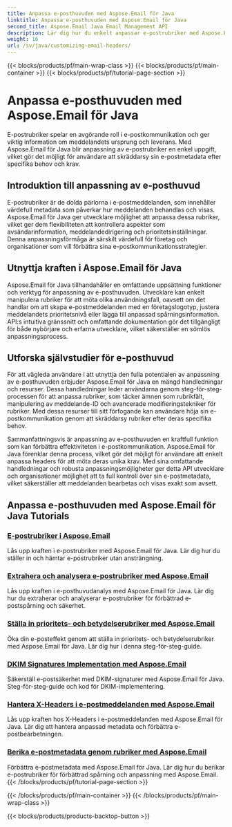 ```yaml
---
title: Anpassa e-posthuvuden med Aspose.Email för Java
linktitle: Anpassa e-posthuvuden med Aspose.Email för Java
second_title: Aspose.Email Java Email Management API
description: Lär dig hur du enkelt anpassar e-postrubriker med Aspose.Email för Java. Dyk in i handledningar och utnyttja kraften i anpassning av e-posthuvuden.
weight: 16
url: /sv/java/customizing-email-headers/
---
```


{{< blocks/products/pf/main-wrap-class >}}
{{< blocks/products/pf/main-container >}}
{{< blocks/products/pf/tutorial-page-section >}}

# Anpassa e-posthuvuden med Aspose.Email för Java


E-postrubriker spelar en avgörande roll i e-postkommunikation och ger viktig information om meddelandets ursprung och leverans. Med Aspose.Email för Java blir anpassning av e-postrubriker en enkel uppgift, vilket gör det möjligt för användare att skräddarsy sin e-postmetadata efter specifika behov och krav.

## Introduktion till anpassning av e-posthuvud

E-postrubriker är de dolda pärlorna i e-postmeddelanden, som innehåller värdefull metadata som påverkar hur meddelanden behandlas och visas. Aspose.Email för Java ger utvecklare möjlighet att anpassa dessa rubriker, vilket ger dem flexibiliteten att kontrollera aspekter som avsändarinformation, meddelandedirigering och prioritetsinställningar. Denna anpassningsförmåga är särskilt värdefull för företag och organisationer som vill förbättra sina e-postkommunikationsstrategier.

## Utnyttja kraften i Aspose.Email för Java

Aspose.Email för Java tillhandahåller en omfattande uppsättning funktioner och verktyg för anpassning av e-posthuvuden. Utvecklare kan enkelt manipulera rubriker för att möta olika användningsfall, oavsett om det handlar om att skapa e-postmeddelanden med en företagslogotyp, justera meddelandets prioritetsnivå eller lägga till anpassad spårningsinformation. API:s intuitiva gränssnitt och omfattande dokumentation gör det tillgängligt för både nybörjare och erfarna utvecklare, vilket säkerställer en sömlös anpassningsprocess.

## Utforska självstudier för e-posthuvud

För att vägleda användare i att utnyttja den fulla potentialen av anpassning av e-posthuvuden erbjuder Aspose.Email för Java en mängd handledningar och resurser. Dessa handledningar leder användarna genom steg-för-steg-processen för att anpassa rubriker, som täcker ämnen som rubrikfält, manipulering av meddelande-ID och avancerade modifieringstekniker för rubriker. Med dessa resurser till sitt förfogande kan användare höja sin e-postkommunikation genom att skräddarsy rubriker efter deras specifika behov.

Sammanfattningsvis är anpassning av e-posthuvuden en kraftfull funktion som kan förbättra effektiviteten i e-postkommunikation. Aspose.Email för Java förenklar denna process, vilket gör det möjligt för användare att enkelt anpassa headers för att möta deras unika krav. Med sina omfattande handledningar och robusta anpassningsmöjligheter ger detta API utvecklare och organisationer möjlighet att ta full kontroll över sin e-postmetadata, vilket säkerställer att meddelanden bearbetas och visas exakt som avsett.

## Anpassa e-posthuvuden med Aspose.Email för Java Tutorials
### [E-postrubriker i Aspose.Email](./email-headers/)
Lås upp kraften i e-postrubriker med Aspose.Email för Java. Lär dig hur du ställer in och hämtar e-postrubriker utan ansträngning.
### [Extrahera och analysera e-postrubriker med Aspose.Email](./extracting-and-analyzing-email-headers/)
Lås upp kraften i e-posthuvudanalys med Aspose.Email för Java. Lär dig hur du extraherar och analyserar e-postrubriker för förbättrad e-postspårning och säkerhet.
### [Ställa in prioritets- och betydelserubriker med Aspose.Email](./setting-priority-and-importance-headers/)
Öka din e-posteffekt genom att ställa in prioritets- och betydelserubriker med Aspose.Email för Java. Lär dig hur i denna steg-för-steg-guide.
### [DKIM Signatures Implementation med Aspose.Email](./dkim-signatures-implementation/)
Säkerställ e-postsäkerhet med DKIM-signaturer med Aspose.Email för Java. Steg-för-steg-guide och kod för DKIM-implementering.
### [Hantera X-Headers i e-postmeddelanden med Aspose.Email](./managing-x-headers-in-email-messages/)
Lås upp kraften hos X-Headers i e-postmeddelanden med Aspose.Email för Java. Lär dig att hantera anpassad metadata och förbättra e-postbearbetningen.
### [Berika e-postmetadata genom rubriker med Aspose.Email](./enriching-email-metadata-through-headers/)
Förbättra e-postmetadata med Aspose.Email för Java. Lär dig hur du berikar e-postrubriker för förbättrad spårning och anpassning med Aspose.Email.
{{< /blocks/products/pf/tutorial-page-section >}}

{{< /blocks/products/pf/main-container >}}
{{< /blocks/products/pf/main-wrap-class >}}

{{< blocks/products/products-backtop-button >}}
